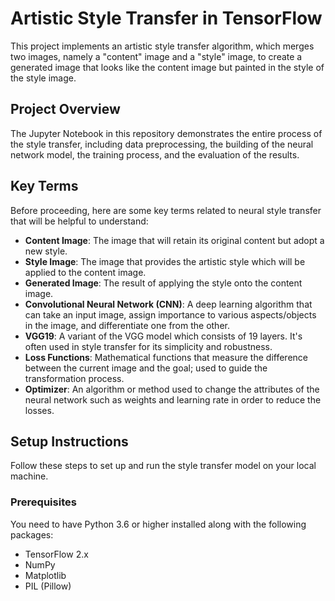 # Artistic Style Transfer in TensorFlow

This project implements an artistic style transfer algorithm, which merges two images, namely a "content" image and a "style" image, to create a generated image that looks like the content image but painted in the style of the style image.

## Project Overview

The Jupyter Notebook in this repository demonstrates the entire process of the style transfer, including data preprocessing, the building of the neural network model, the training process, and the evaluation of the results.

## Key Terms

Before proceeding, here are some key terms related to neural style transfer that will be helpful to understand:

- **Content Image**: The image that will retain its original content but adopt a new style.
- **Style Image**: The image that provides the artistic style which will be applied to the content image.
- **Generated Image**: The result of applying the style onto the content image.
- **Convolutional Neural Network (CNN)**: A deep learning algorithm that can take an input image, assign importance to various aspects/objects in the image, and differentiate one from the other.
- **VGG19**: A variant of the VGG model which consists of 19 layers. It's often used in style transfer for its simplicity and robustness.
- **Loss Functions**: Mathematical functions that measure the difference between the current image and the goal; used to guide the transformation process.
- **Optimizer**: An algorithm or method used to change the attributes of the neural network such as weights and learning rate in order to reduce the losses.

## Setup Instructions

Follow these steps to set up and run the style transfer model on your local machine.

### Prerequisites

You need to have Python 3.6 or higher installed along with the following packages:

- TensorFlow 2.x
- NumPy
- Matplotlib
- PIL (Pillow)
